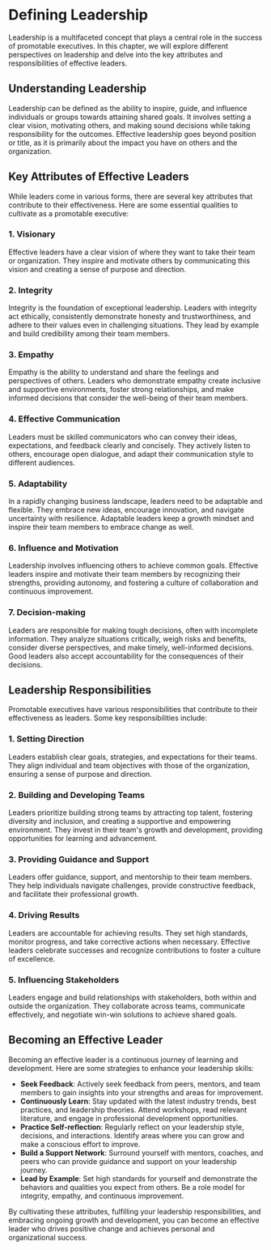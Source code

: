 Defining Leadership
==============================

Leadership is a multifaceted concept that plays a central role in the success of promotable executives. In this chapter, we will explore different perspectives on leadership and delve into the key attributes and responsibilities of effective leaders.

Understanding Leadership
------------------------

Leadership can be defined as the ability to inspire, guide, and influence individuals or groups towards attaining shared goals. It involves setting a clear vision, motivating others, and making sound decisions while taking responsibility for the outcomes. Effective leadership goes beyond position or title, as it is primarily about the impact you have on others and the organization.

Key Attributes of Effective Leaders
-----------------------------------

While leaders come in various forms, there are several key attributes that contribute to their effectiveness. Here are some essential qualities to cultivate as a promotable executive:

### 1. Visionary

Effective leaders have a clear vision of where they want to take their team or organization. They inspire and motivate others by communicating this vision and creating a sense of purpose and direction.

### 2. Integrity

Integrity is the foundation of exceptional leadership. Leaders with integrity act ethically, consistently demonstrate honesty and trustworthiness, and adhere to their values even in challenging situations. They lead by example and build credibility among their team members.

### 3. Empathy

Empathy is the ability to understand and share the feelings and perspectives of others. Leaders who demonstrate empathy create inclusive and supportive environments, foster strong relationships, and make informed decisions that consider the well-being of their team members.

### 4. Effective Communication

Leaders must be skilled communicators who can convey their ideas, expectations, and feedback clearly and concisely. They actively listen to others, encourage open dialogue, and adapt their communication style to different audiences.

### 5. Adaptability

In a rapidly changing business landscape, leaders need to be adaptable and flexible. They embrace new ideas, encourage innovation, and navigate uncertainty with resilience. Adaptable leaders keep a growth mindset and inspire their team members to embrace change as well.

### 6. Influence and Motivation

Leadership involves influencing others to achieve common goals. Effective leaders inspire and motivate their team members by recognizing their strengths, providing autonomy, and fostering a culture of collaboration and continuous improvement.

### 7. Decision-making

Leaders are responsible for making tough decisions, often with incomplete information. They analyze situations critically, weigh risks and benefits, consider diverse perspectives, and make timely, well-informed decisions. Good leaders also accept accountability for the consequences of their decisions.

Leadership Responsibilities
---------------------------

Promotable executives have various responsibilities that contribute to their effectiveness as leaders. Some key responsibilities include:

### 1. Setting Direction

Leaders establish clear goals, strategies, and expectations for their teams. They align individual and team objectives with those of the organization, ensuring a sense of purpose and direction.

### 2. Building and Developing Teams

Leaders prioritize building strong teams by attracting top talent, fostering diversity and inclusion, and creating a supportive and empowering environment. They invest in their team's growth and development, providing opportunities for learning and advancement.

### 3. Providing Guidance and Support

Leaders offer guidance, support, and mentorship to their team members. They help individuals navigate challenges, provide constructive feedback, and facilitate their professional growth.

### 4. Driving Results

Leaders are accountable for achieving results. They set high standards, monitor progress, and take corrective actions when necessary. Effective leaders celebrate successes and recognize contributions to foster a culture of excellence.

### 5. Influencing Stakeholders

Leaders engage and build relationships with stakeholders, both within and outside the organization. They collaborate across teams, communicate effectively, and negotiate win-win solutions to achieve shared goals.

Becoming an Effective Leader
----------------------------

Becoming an effective leader is a continuous journey of learning and development. Here are some strategies to enhance your leadership skills:

* **Seek Feedback**: Actively seek feedback from peers, mentors, and team members to gain insights into your strengths and areas for improvement.
* **Continuously Learn**: Stay updated with the latest industry trends, best practices, and leadership theories. Attend workshops, read relevant literature, and engage in professional development opportunities.
* **Practice Self-reflection**: Regularly reflect on your leadership style, decisions, and interactions. Identify areas where you can grow and make a conscious effort to improve.
* **Build a Support Network**: Surround yourself with mentors, coaches, and peers who can provide guidance and support on your leadership journey.
* **Lead by Example**: Set high standards for yourself and demonstrate the behaviors and qualities you expect from others. Be a role model for integrity, empathy, and continuous improvement.

By cultivating these attributes, fulfilling your leadership responsibilities, and embracing ongoing growth and development, you can become an effective leader who drives positive change and achieves personal and organizational success.
